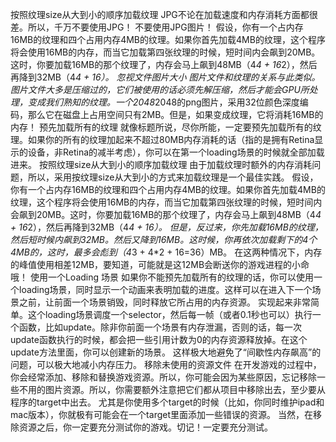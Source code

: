 按照纹理size从大到小的顺序加载纹理
JPG不论在加载速度和内存消耗方面都很差。所以，千万不要使用JPG！
不要使用JPG图片！
假设，你有一个占内存16MB的纹理和四个占用内存4MB的纹理。如果你首先加载4MB的纹理，这个程序将会使用16MB的内存，而当它加载第四张纹理的时候，短时间内会飙到20MB。这时，你要加载16MB的那个纹理了，内存会马上飙到48MB（4*4 + 16*2），然后再降到32MB（4*4 + 16）。
忽视文件图片大小
图片文件和纹理的关系与此类似。图片文件大多是压缩过的，它们被使用的话必须先解压缩，然后才能会GPU所处理，变成我们熟知的纹理。一个2048*2048的png图片，采用32位颜色深度编码，那么它在磁盘上占用空间只有2MB。但是，如果变成纹理，它将消耗16MB的内存！
预先加载所有的纹理
就像标题所说，尽你所能，一定要预先加载所有的纹理。如果你的所有的纹理加起来不超过80MB内存消耗的话（指的是拥有Retina显示的设备，非Retina的减半考虑），你可以在第一个loading场景的时候就全部加载进来。
按照纹理size从大到小的顺序加载纹理
由于加载纹理时额外的内存消耗问题，所以，采用按纹理size从大到小的方式来加载纹理是一个最佳实践。
假设，你有一个占内存16MB的纹理和四个占用内存4MB的纹理。如果你首先加载4MB的纹理，这个程序将会使用16MB的内存，而当它加载第四张纹理的时候，短时间内会飙到20MB。这时，你要加载16MB的那个纹理了，内存会马上飙到48MB（4*4 + 16*2），然后再降到32MB（4*4 + 16）。
但是，反过来，你先加载16MB的纹理，然后短时候内飙到32MB。然后又降到16MB。这时候，你再依次加载剩下的4个4MB的，这时，最多会彪到（4*3 + 4*2 + 16=36）MB。
在这两种情况下，内存的峰值使用相差12MB，要知道，可能就是这12MB会断送你的游戏进程的小命哦！
使用一个Loading 场景
如果你不能预先加载所有的纹理的话，你可以使用一个loading场景，同时显示一个动画来表明加载的进度。这样可以在进入下一个场景之前，让前面一个场景销毁，同时释放它所占用的内存资源。
实现起来非常简单。这个loading场景调度一个selector，然后每一帧（或者0.1秒也可以）执行一个函数，比如update。除非你前面一个场景有内存泄漏，否则的话，每一次update函数执行的时候，都会把一些引用计数为0的内存资源释放掉。在这个update方法里面，你可以创建新的场景。
这样极大地避免了“间歇性内存飙高”的问题，可以极大地减小内存压力。
移除未使用的资源文件
在开发游戏的过程中，你会经常添加、移除和替换游戏资源。所以，你可能会因为某些原因，忘记移除一些不用的图片资源。所以，你需要额外注意把它们都从项目中移除出去，至少要从程序的target中出去。
尤其是你使用多个target的时候（比如，你同时维护ipad和mac版本），你就极有可能会在一个target里面添加一些错误的资源。
当然，在移除资源之后，你一定要充分测试你的游戏。切记！一定要充分测试。

